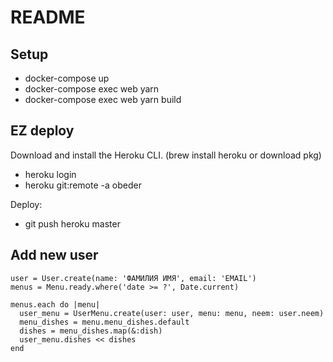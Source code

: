 # README

## Setup

 * docker-compose up
 * docker-compose exec web yarn
 * docker-compose exec web yarn build

## EZ deploy

Download and install the Heroku CLI. (brew install heroku or download pkg)
 * heroku login
 * heroku git:remote -a obeder

Deploy:
 * git push heroku master

## Add new user
```
user = User.create(name: 'ФАМИЛИЯ ИМЯ', email: 'EMAIL')
menus = Menu.ready.where('date >= ?', Date.current)

menus.each do |menu|
  user_menu = UserMenu.create(user: user, menu: menu, neem: user.neem)
  menu_dishes = menu.menu_dishes.default
  dishes = menu_dishes.map(&:dish)
  user_menu.dishes << dishes
end
```
